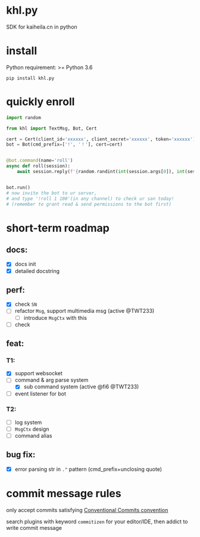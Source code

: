 # khl.py

SDK for kaiheila.cn in python

# install

Python requirement: >= Python 3.6

```shell
pip install khl.py
```

# quickly enroll

```python
import random

from khl import TextMsg, Bot, Cert

cert = Cert(client_id='xxxxxx', client_secret='xxxxxx', token='xxxxxx')
bot = Bot(cmd_prefix=['!', '！'], cert=cert)


@bot.command(name='roll')
async def roll(session):
    await session.reply(f'{random.randint(int(session.args[0]), int(session.args[1]))}')


bot.run()
# now invite the bot to ur server,
# and type '!roll 1 100'(in any channel) to check ur san today!
# (remember to grant read & send permissions to the bot first)
```

# short-term roadmap

## docs:

- [x] docs init
- [x] detailed docstring

## perf:

- [x] check `SN`
- [ ] refactor `Msg`, support multimedia msg (active @TWT233)
    - [ ] introduce `MsgCtx` with this
- [ ] check

## feat:

### T1:

- [x] support websocket
- [ ] command & arg parse system
    - [x] sub command system (active @fi6 @TWT233)
- [ ] event listener for bot

### T2:

- [ ] log system
- [ ] `MsgCtx` design
- [ ] command alias

## bug fix:

- [x] error parsing str in `."` pattern (cmd_prefix+unclosing quote)

# commit message rules

only accept commits satisfying [Conventional Commits convention](https://github.com/commitizen/cz-cli)

search plugins with keyword `commitizen` for your editor/IDE, then addict to write commit message
